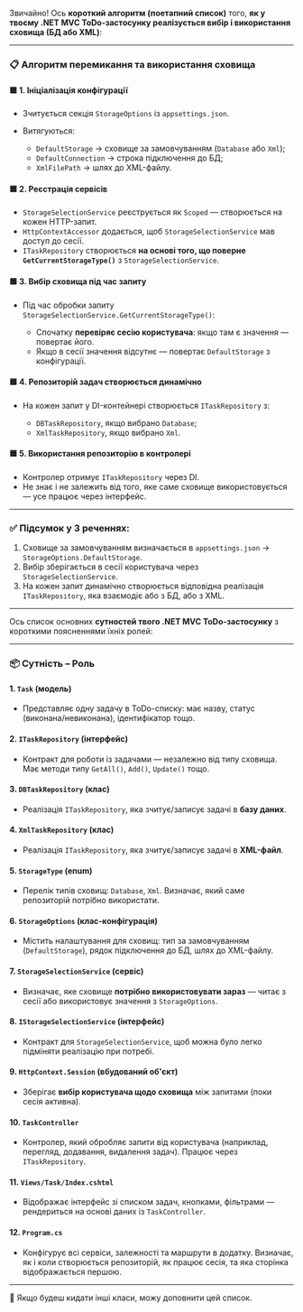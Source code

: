 Звичайно! Ось **короткий алгоритм (поетапний список)** того, **як у твоєму .NET MVC ToDo-застосунку реалізується вибір і використання сховища (БД або XML)**:

---

### 📋 **Алгоритм перемикання та використання сховища**

#### 🟦 **1. Ініціалізація конфігурації**

* Зчитується секція `StorageOptions` із `appsettings.json`.
* Витягуються:

  * `DefaultStorage` → сховище за замовчуванням (`Database` або `Xml`);
  * `DefaultConnection` → строка підключення до БД;
  * `XmlFilePath` → шлях до XML-файлу.

#### 🟦 **2. Реєстрація сервісів**

* `StorageSelectionService` реєструється як `Scoped` — створюється на кожен HTTP-запит.
* `HttpContextAccessor` додається, щоб `StorageSelectionService` мав доступ до сесії.
* `ITaskRepository` створюється **на основі того, що поверне `GetCurrentStorageType()`** з `StorageSelectionService`.

#### 🟦 **3. Вибір сховища під час запиту**

* Під час обробки запиту `StorageSelectionService.GetCurrentStorageType()`:

  * Спочатку **перевіряє сесію користувача**: якщо там є значення — повертає його.
  * Якщо в сесії значення відсутнє — повертає `DefaultStorage` з конфігурації.

#### 🟦 **4. Репозиторій задач створюється динамічно**

* На кожен запит у DI-контейнері створюється `ITaskRepository` з:

  * `DBTaskRepository`, якщо вибрано `Database`;
  * `XmlTaskRepository`, якщо вибрано `Xml`.

#### 🟦 **5. Використання репозиторію в контролері**

* Контролер отримує `ITaskRepository` через DI.
* Не знає і не залежить від того, яке саме сховище використовується — усе працює через інтерфейс.

---

### ✅ Підсумок у 3 реченнях:

1. Сховище за замовчуванням визначається в `appsettings.json` → `StorageOptions.DefaultStorage`.
2. Вибір зберігається в сесії користувача через `StorageSelectionService`.
3. На кожен запит динамічно створюється відповідна реалізація `ITaskRepository`, яка взаємодіє або з БД, або з XML.

---

Ось список основних **сутностей твого .NET MVC ToDo-застосунку** з короткими поясненнями їхніх ролей:

---

### 📦 **Сутність – Роль**

#### 1. **`Task` (модель)**

* Представляє одну задачу в ToDo-списку: має назву, статус (виконана/невиконана), ідентифікатор тощо.

#### 2. **`ITaskRepository` (інтерфейс)**

* Контракт для роботи із задачами — незалежно від типу сховища. Має методи типу `GetAll()`, `Add()`, `Update()` тощо.

#### 3. **`DBTaskRepository` (клас)**

* Реалізація `ITaskRepository`, яка зчитує/записує задачі в **базу даних**.

#### 4. **`XmlTaskRepository` (клас)**

* Реалізація `ITaskRepository`, яка зчитує/записує задачі в **XML-файл**.

#### 5. **`StorageType` (enum)**

* Перелік типів сховищ: `Database`, `Xml`. Визначає, який саме репозиторій потрібно використати.

#### 6. **`StorageOptions` (клас-конфігурація)**

* Містить налаштування для сховищ: тип за замовчуванням (`DefaultStorage`), рядок підключення до БД, шлях до XML-файлу.

#### 7. **`StorageSelectionService` (сервіс)**

* Визначає, яке сховище **потрібно використовувати зараз** — читає з сесії або використовує значення з `StorageOptions`.

#### 8. **`IStorageSelectionService` (інтерфейс)**

* Контракт для `StorageSelectionService`, щоб можна було легко підміняти реалізацію при потребі.

#### 9. **`HttpContext.Session` (вбудований об'єкт)**

* Зберігає **вибір користувача щодо сховища** між запитами (поки сесія активна).

#### 10. **`TaskController`**

* Контролер, який обробляє запити від користувача (наприклад, перегляд, додавання, видалення задач). Працює через `ITaskRepository`.

#### 11. **`Views/Task/Index.cshtml`**

* Відображає інтерфейс зі списком задач, кнопками, фільтрами — рендериться на основі даних із `TaskController`.

#### 12. **`Program.cs`**

* Конфігурує всі сервіси, залежності та маршрути в додатку. Визначає, як і коли створюється репозиторій, як працює сесія, та яка сторінка відображається першою.

---

🔄 Якщо будеш кидати інші класи, можу доповнити цей список.




